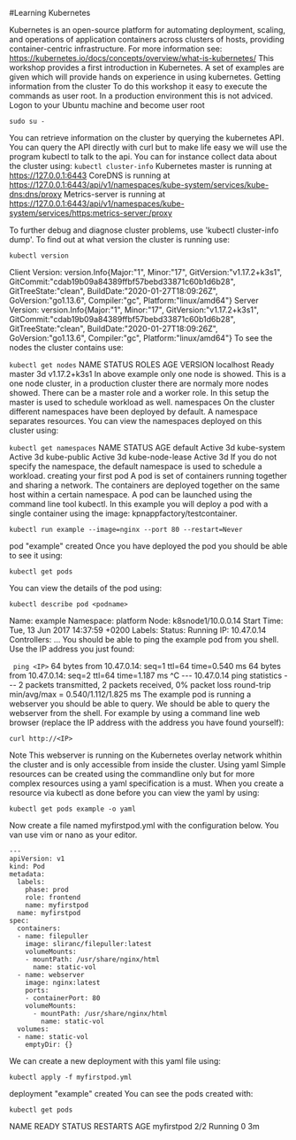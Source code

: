 #Learning Kubernetes

Kubernetes is an open-source platform for automating deployment, scaling, and operations of application containers across clusters of hosts, providing container-centric infrastructure.
For more information see: https://kubernetes.io/docs/concepts/overview/what-is-kubernetes/
This workshop provides a first introduction in Kubernetes. A set of examples are given which will provide hands on experience in using kubernetes.
Getting information from the cluster
To do this workshop it easy to execute the commands as user root. In a production environment this is not adviced. Logon to your Ubuntu machine and become user root
```
sudo su -
```
You can retrieve information on the cluster by querying the kubernetes API.
You can query the API directly with curl but to make life easy we will use the program kubectl to talk to the api. You can for instance collect data about the cluster using:
``` kubectl cluster-info ```
Kubernetes master is running at https://127.0.0.1:6443
CoreDNS is running at https://127.0.0.1:6443/api/v1/namespaces/kube-system/services/kube-dns:dns/proxy
Metrics-server is running at https://127.0.0.1:6443/api/v1/namespaces/kube-system/services/https:metrics-server:/proxy

To further debug and diagnose cluster problems, use 'kubectl cluster-info dump'.
To find out at what version the cluster is running use:

``` kubectl version ```

Client Version: version.Info{Major:"1", Minor:"17", GitVersion:"v1.17.2+k3s1", GitCommit:"cdab19b09a84389ffbf57bebd33871c60b1d6b28", GitTreeState:"clean", BuildDate:"2020-01-27T18:09:26Z", GoVersion:"go1.13.6", Compiler:"gc", Platform:"linux/amd64"}
Server Version: version.Info{Major:"1", Minor:"17", GitVersion:"v1.17.2+k3s1", GitCommit:"cdab19b09a84389ffbf57bebd33871c60b1d6b28", GitTreeState:"clean", BuildDate:"2020-01-27T18:09:26Z", GoVersion:"go1.13.6", Compiler:"gc", Platform:"linux/amd64"}
To see the nodes the cluster contains use:

``` kubectl get nodes ```
NAME        STATUS   ROLES    AGE   VERSION
localhost   Ready    master   3d    v1.17.2+k3s1
In above example only one node is showed. This is a one node cluster, in a production cluster there are normaly more nodes showed. There can be a master role and a worker role. In this setup the master is used to schedule workload as well.
namespaces
On the cluster different namespaces have been deployed by default. A namespace separates resources. You can view the namespaces deployed on this cluster using:

``` kubectl get namespaces ```
NAME              STATUS   AGE
default           Active   3d
kube-system       Active   3d
kube-public       Active   3d
kube-node-lease   Active   3d
If you do not specify the namespace, the default namespace is used to schedule a workload.
creating your first pod
A pod is set of containers running together and sharing a network. The containers are deployed together on the same host within a certain namespace. A pod can be launched using the command line tool kubectl.
In this example you will deploy a pod with a single container using the image: kpnappfactory/testcontainer.
```
kubectl run example --image=nginx --port 80 --restart=Never
```
pod "example" created
Once you have deployed the pod you should be able to see it using:
```
kubectl get pods
```
You can view the details of the pod using:
```
kubectl describe pod <podname>
```
Name:       example
Namespace:  platform
Node:       k8snode1/10.0.0.14
Start Time: Tue, 13 Jun 2017 14:37:59 +0200
Labels:     <none>
Status:     Running
IP:     10.47.0.14
Controllers:    <none>
...
You should be able to ping the example pod from you shell. Use the IP address you just found:
  
``` ping <IP>``` 
64 bytes from 10.47.0.14: seq=1 ttl=64 time=0.540 ms
64 bytes from 10.47.0.14: seq=2 ttl=64 time=1.187 ms
^C
--- 10.47.0.14 ping statistics ---
2 packets transmitted, 2 packets received, 0% packet loss
round-trip min/avg/max = 0.540/1.112/1.825 ms
The example pod is running a webserver you should be able to query. We should be able to query the webserver from the shell. For example by using a command line web browser (replace the IP address with the address you have found yourself):
```
curl http://<IP>
```
Note This webserver is running on the Kubernetes overlay network whithin the cluster and is only accessible from inside the cluster.
Using yaml
Simple resources can be created using the commandline only but for more complex resources using a yaml specification is a must. When you create a resource via kubectl as done before you can view the yaml by using:

``` kubectl get pods example -o yaml ```

Now create a file named myfirstpod.yml with the configuration below. You van use vim or nano as your editor.
```
---
apiVersion: v1
kind: Pod
metadata:
  labels:
    phase: prod
    role: frontend
    name: myfirstpod
  name: myfirstpod
spec:
  containers:
  - name: filepuller
    image: sliranc/filepuller:latest
    volumeMounts:
    - mountPath: /usr/share/nginx/html
      name: static-vol
  - name: webserver
    image: nginx:latest
    ports:
    - containerPort: 80
    volumeMounts:
      - mountPath: /usr/share/nginx/html
        name: static-vol
  volumes:
  - name: static-vol
    emptyDir: {}
```    
We can create a new deployment with this yaml file using:

``` kubectl apply -f myfirstpod.yml ```

deployment "example" created
You can see the pods created with:

``` kubectl get pods ```

NAME                             READY     STATUS              RESTARTS   AGE
myfirstpod                       2/2       Running             0          3m
